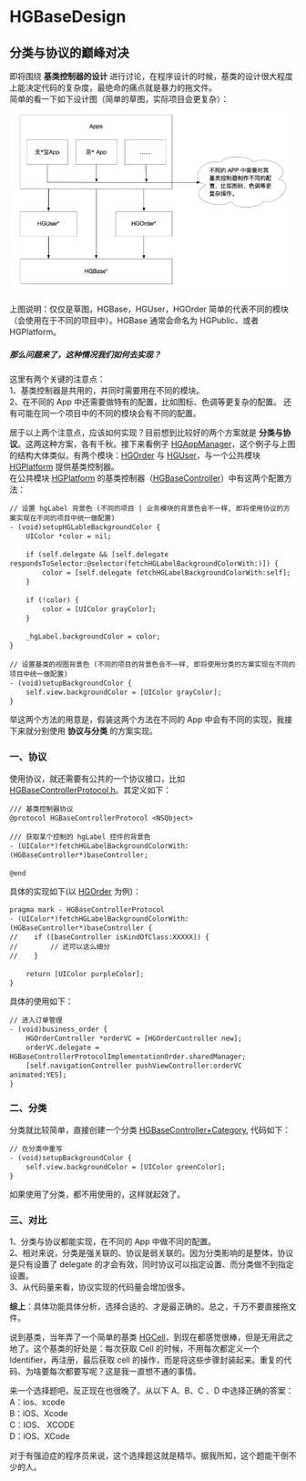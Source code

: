 # HGBaseDesign

## 分类与协议的巅峰对决
即将围绕 **基类控制器的设计** 进行讨论，在程序设计的时候，基类的设计很大程度上能决定代码的复杂度，最绝命的痛点就是暴力的拖文件。  
简单的看一下如下设计图（简单的草图，实际项目会更复杂）：  
![HGApp](./Resources/HGApp.png)

上图说明：仅仅是草图，HGBase，HGUser，HGOrder 简单的代表不同的模块（会使用在于不同的项目中）。HGBase 通常会命名为 HGPublic、或者 HGPlatform。  

##### 那么问题来了，这种情况我们如何去实现？
这里有两个关键的注意点：  
1、基类控制器是共用的，并同时需要用在不同的模块。  
2、在不同的 App 中还需要做特有的配置，比如图标、色调等更复杂的配置。 还有可能在同一个项目中的不同的模块会有不同的配置。  

居于以上两个注意点，应该如何实现？目前想到比较好的两个方案就是 **分类与协议**。这两这种方案，各有千秋。接下来看例子 [HGAppManager](./HGAppManager)，这个例子与上图的结构大体类似，有两个模块：[HGOrder](./HGOrder) 与 [HGUser](./HGUser)，与一个公共模块 [HGPlatform](./HGPlatform) 提供基类控制器。  
在公共模块 [HGPlatform](./HGPlatform) 的基类控制器（[HGBaseController](./HGPlatform/Classes/HGBaseController.m)）中有这两个配置方法：  
```  
// 设置 hgLabel 背景色 (不同的项目 | 业务模块的背景色会不一样, 即将使用协议的方案实现在不同的项目中统一做配置)
- (void)setupHGLableBackgroundColor {
    UIColor *color = nil;
    
    if (self.delegate && [self.delegate respondsToSelector:@selector(fetchHGLabelBackgroundColorWith:)]) {
        color = [self.delegate fetchHGLabelBackgroundColorWith:self];
    }
    
    if (!color) {
        color = [UIColor grayColor];
    }
    
    _hgLabel.backgroundColor = color;
}

// 设置基类的视图背景色 (不同的项目的背景色会不一样, 即将使用分类的方案实现在不同的项目中统一做配置)
- (void)setupBackgroundColor {
    self.view.backgroundColor = [UIColor grayColor];
}  
```

举这两个方法的用意是，假装这两个方法在不同的 App 中会有不同的实现，我接下来就分别使用 **协议与分类** 的方案实现。

### 一、协议
使用协议，就还需要有公共的一个协议接口，比如 [HGBaseControllerProtocol.h](./HGPlatform/Classes/HGBaseControllerProtocol.h)。其定义如下：  
```  
/// 基类控制器协议
@protocol HGBaseControllerProtocol <NSObject>

/// 获取某个控制的 hgLabel 控件的背景色
- (UIColor*)fetchHGLabelBackgroundColorWith:(HGBaseController*)baseController;

@end  
```

具体的实现如下(以 [HGOrder](./HGAppManager/HGAppManager/ProtocolImplementation) 为例)：  
```  
pragma mark - HGBaseControllerProtocol
- (UIColor*)fetchHGLabelBackgroundColorWith:(HGBaseController*)baseController {
//    if ([baseController isKindOfClass:XXXXX]) {
//        // 还可以这么细分
//    }
    
    return [UIColor purpleColor];
}  
```

具体的使用如下：  
```  
// 进入订单管理
- (void)business_order {
    HGOrderController *orderVC = [HGOrderController new];
    orderVC.delegate = HGBaseControllerProtocolImplementationOrder.sharedManager;
    [self.navigationController pushViewController:orderVC animated:YES];
}  
```
### 二、分类
分类就比较简单，直接创建一个分类 [HGBaseController+Category](./HGAppManager/HGAppManager/Category), 代码如下：  
```  
// 在分类中重写
- (void)setupBackgroundColor {
    self.view.backgroundColor = [UIColor greenColor];
}  
```

如果使用了分类，都不用使用的，这样就起效了。

### 三、对比  
1、分类与协议都能实现，在不同的 App 中做不同的配置。  
2、相对来说，分类是强关联的、协议是弱关联的。因为分类影响的是整体，协议是只有设置了 delegate 的才会有效，同时协议可以指定设置、而分类做不到指定设置。  
3、从代码量来看，协议实现的代码量会增加很多。  

**综上**：具体功能具体分析，选择合适的、才是最正确的。总之，千万不要直接拖文件。   


说到基类，当年弄了一个简单的基类 [HGCell](https://github.com/Summary2017/BaseClass/blob/master/HGBaseClass/HGCell.m)，到现在都感觉很棒，但是无用武之地了。这个基类的好处是：每次获取 Cell 的时候，不用每次都定义一个 Identifier，再注册，最后获取 cell 的操作，而是将这些步骤封装起来。重复的代码、为啥要每次都要写呢？这是我一直想不通的事情。


来一个选择题吧，反正现在也很晚了。从以下 A、B、C
、D 中选择正确的答案：  
A：ios、xcode  
B：iOS、Xcode  
C：IOS、 XCODE  
D：iOS、XCode  

对于有强迫症的程序员来说，这个选择题这就是精华。据我所知，这个题能干倒不少的人。



